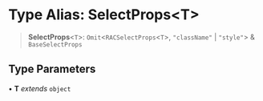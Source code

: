 # Type Alias: SelectProps\<T\>

> **SelectProps**\<`T`\>: `Omit`\<`RACSelectProps`\<`T`\>, `"className"` \| `"style"`\> & `BaseSelectProps`

## Type Parameters

• **T** *extends* `object`
